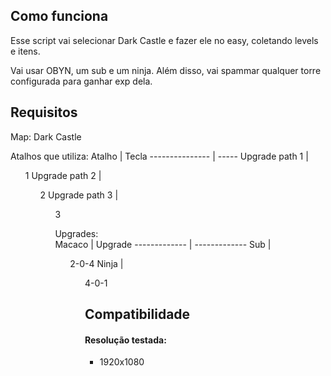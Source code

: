 ## Como funciona
Esse script vai selecionar Dark Castle e fazer ele no easy, coletando levels e itens.

Vai usar OBYN, um sub e um ninja. Além disso, vai spammar qualquer torre configurada para ganhar exp dela.

## Requisitos
Map: Dark Castle  

Atalhos que utiliza:
Atalho         | Tecla
--------------- | -----
Upgrade path 1	| <ul>1 
Upgrade path 2	|	<ul>2 
Upgrade path 3	|	<ul>3  

Upgrades:  
Macaco        | Upgrade
------------- | -------------
Sub     | <ul>2-0-4
Ninja         | <ul>4-0-1

## Compatibilidade
#### Resolução testada:
* 1920x1080  
